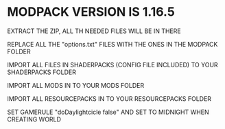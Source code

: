 # MODPACK VERSION IS 1.16.5
EXTRACT THE ZIP, ALL TH NEEDED FILES WILL BE IN THERE

REPLACE ALL THE "options.txt" FILES WITH THE ONES IN THE MODPACK FOLDER

IMPORT ALL FILES IN SHADERPACKS (CONFIG FILE INCLUDED) TO YOUR SHADERPACKS FOLDER

IMPORT ALL MODS IN TO YOUR MODS FOLDER

IMPORT ALL RESOURCEPACKS IN TO YOUR RESOURCEPACKS FOLDER

SET GAMERULE "doDaylightcicle false" AND SET TO MIDNIGHT WHEN CREATING WORLD


